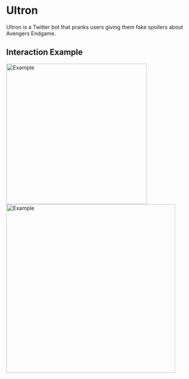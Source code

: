 # Ultron

Ultron is a Twitter bot that pranks users giving them fake spoilers about Avengers Endgame.

## Interaction Example
<img src="http://drive.google.com/uc?export=view&id=1CdE7D8Rr2RbdpfaWu3uaik5tTTHGjAL5" title="Example" width="375"/>
<img src="http://drive.google.com/uc?export=view&id=1mdAdrBvfeVlQPE1Gi9Et6OpfEQq9kXIM" title="Example" width="450"/>